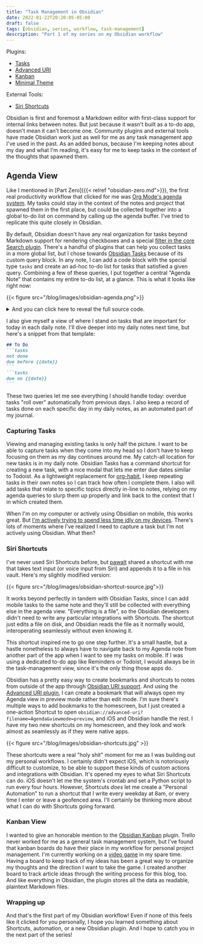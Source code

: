```yaml
---
title: "Task Management in Obsidian"
date: 2022-01-22T20:20:05-05:00
draft: false
tags: [obsidian, series, workflow, task-management]
description: "Part 1 of my series on my Obsidian workflow"
---
```


Plugins:
- [Tasks](https://github.com/schemar/obsidian-tasks)
- [Advanced URI](https://github.com/Vinzent03/obsidian-advanced-uri)
- [Kanban](https://github.com/mgmeyers/obsidian-kanban)
- [Minimal Theme](https://github.com/kepano/obsidian-minimal)

External Tools:
- [Siri Shortcuts](https://apps.apple.com/us/app/shortcuts/id915249334)

Obsidian is first and foremost a Markdown editor with first-class support for internal links between notes. But just because it wasn't built as a to-do app, doesn't mean it can't become one. Community plugins and external tools have made Obsidian work just as well for me as any task management app I've used in the past. As an added bonus, because I'm keeping notes about my day and what I'm reading, it's easy for me to keep tasks in the context of the thoughts that spawned them.

## Agenda View
Like I mentioned in [Part Zero]({{< relref "obsidian-zero.md">}}), the first real productivity workflow that clicked for me was [Org Mode's agenda system](https://orgmode.org/manual/Agenda-Views.html). My tasks could stay in the context of the notes and project that spawned them in the first place, but could be collected together into a global to-do list on command by calling up the agenda buffer. I've tried to replicate this quite closely in Obsidian. 

By default, Obsidian doesn't have any real organization for tasks beyond Markdown support for rendering checkboxes and a special [filter in the core Search plugin](https://help.obsidian.md/Plugins/Search#Search+operators). There's a handful of plugins that can help you collect tasks in a more global list, but I chose towards [Obsidian Tasks](https://github.com/schemar/obsidian-tasks) because of its custom query block. In any note, I can add a code block with the special type `tasks` and create an ad-hoc to-do list for tasks that satisfied a given query. Combining a few of these queries, I put together a central "Agenda Note" that contains my entire to-do list, at a glance. This is what it looks like right now:

{{< figure src="/blog/images/obsidian-agenda.png">}}

<details>
<summary>
And you can click here to reveal the full source code.
</summary>

``````markdown
### Overdue
```tasks
not done
due before today
```

### Due today
```tasks
not done
due today
```

### Due in the next two weeks
```tasks
not done
due after today
due before in two weeks
```

### No due date
```tasks
not done
no due date
```

### Done today
```tasks
done today
```
``````

All in all, pretty easy to understand! The queries look very close to natural language.
</details>

I also give myself a view of where I stand on tasks that are important for today in each daily note. I'll dive deeper into my daily notes next time, but here's a snippet from that template:
``````markdown
## To Do
```tasks
not done
due before {{date}}
```
```tasks
due on {{date}}
```
``````
These two queries let me see everything I should handle today: overdue tasks "roll over" automatically from previous days. I also keep a record of tasks done on each specific day in my daily notes, as an automated part of my journal.

### Capturing Tasks
Viewing and managing existing tasks is only half the picture. I want to be able to capture tasks when they come into my head so I don't have to keep focusing on them as my day continues around me. My catch-all location for new tasks is in my daily note. Obsidian Tasks has a command shortcut for creating a new task, with a nice modal that lets me enter due dates similar to Todoist. As a lightweight replacement for [org-habit](https://orgmode.org/manual/Tracking-your-habits.html), I keep repeating tasks in their own notes so I can track how often I complete them. I also will add tasks that relate to specific topics directly in-line to notes, relying on my agenda queries to slurp them up properly and link back to the context that I in which created them. 

When I'm on my computer or actively using Obsidian on mobile, this works great. But <a href='{{< relref "digital-mindfulness.md" >}}'>I'm actively trying to spend less time idly on my devices</a>. There's lots of moments where I've realized I need to capture a task but I'm not actively using Obsidian. What then?

### Siri Shortcuts
I've never used Siri Shortcuts before, but [pawalt](https://pawa.lt) shared a shortcut with me that takes text input (or voice input from Siri) and appends it to a file in his vault. Here's my slightly modified version:

{{< figure src="/blog/images/obsidian-shortcut-source.jpg">}}

It works beyond perfectly in tandem with Obsidian Tasks, since I can add mobile tasks to the same note and they'll still be collected with everything else in the agenda view. "Everything is a file", so the Obsidian developers didn't need to write any particular integrations with Shortcuts. The shortcut just edits a file on disk, and Obsidian reads the file as it normally would, interoperating seamlessly without even knowing it.

This shortcut inspired me to go one step further. It's a small hastle, but a hastle nonetheless to always have to navigate back to my Agenda note from another part of the app when I want to see my tasks on mobile. If I was using a dedicated to-do app like Reminders or Todoist, I would always be in the task-management view, since it's the only thing those apps do.

Obsidian has a pretty easy way to create bookmarks and shortcuts to notes from outside of the app through [Obsidian URI support](https://help.obsidian.md/Advanced+topics/Using+obsidian+URI). And using the [Advanced URI plugin](https://github.com/Vinzent03/obsidian-advanced-uri), I can create a bookmark that will always open my Agenda view in preview mode rather than edit mode. I'm sure there's multiple ways to add bookmarks to the homescreen, but I just created a one-action Shortcut to open `obsidian://advanced-uri?filename=Agenda&viewmode=preview`, and iOS and Obsidian handle the rest. I have my two new shortcuts on my homescreen, and they look and work almost as seamlessly as if they were native apps.

{{< figure src="/blog/images/obsidian-shortcuts.jpg" >}}

These shortcuts were a real "holy shit" moment for me as I was building out my personal workflows. I certainly didn't expect iOS, which is notoriously difficult to customize, to be able to support these kinds of custom actions and integrations with Obsidian. It's opened my eyes to what Siri Shortcuts can do. iOS doesn't let me the system's crontab and set a Python script to run every four hours. However, Shortcuts *does* let me create a "Personal Automation" to run a shortcut that I write every weekday at 8am, or every time I enter or leave a geofenced area. I'll certainly be thinking more about what I can do with Shortcuts going forward.

### Kanban View
I wanted to give an honorable mention to the [Obsidian Kanban](https://github.com/mgmeyers/obsidian-kanban) plugin. Trello never worked for me as a general task management system, but I've found that kanban boards do have their place in my workflow for personal project management. I'm currently working on a [video game](https://github.com/davish/rogue-asteroids) in my spare time. Having a board to keep track of my ideas has been a great way to organize my thoughts and the direction I want to take the game. I created another board to track article ideas through the writing process for this blog, too. And like everything in Obsidian, the plugin stores all the data as readable, plaintext Markdown files. 

### Wrapping up
And that's the first part of my Obsidian workflow! Even if none of this feels like it clicked for you personally, I hope you learned something about Shortcuts, automation, or a new Obsidian plugin. And I hope to catch you in the next part of the series!